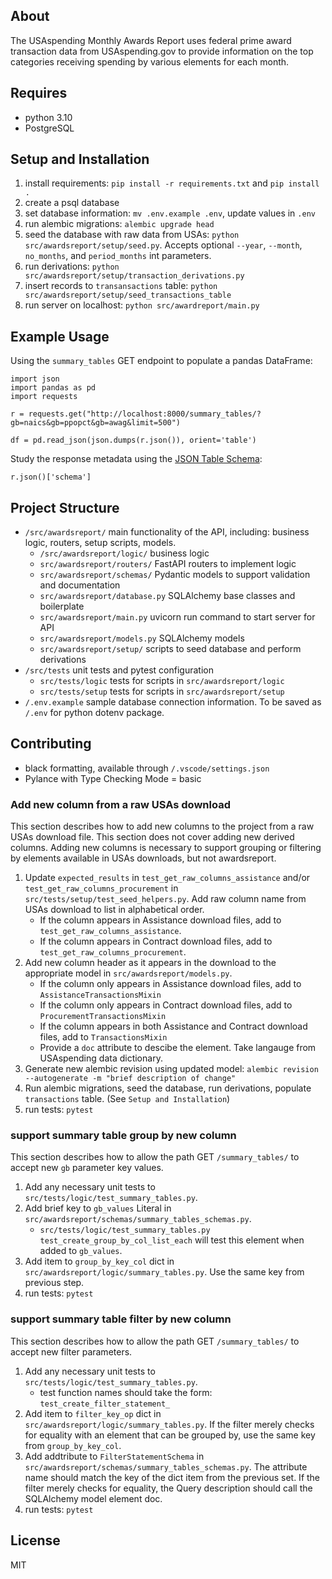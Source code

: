 ## About
The USAspending Monthly Awards Report uses federal prime award transaction data
from USAspending.gov to provide information on the top categories receiving
spending by various elements for each month.


## Requires
- python 3.10
- PostgreSQL

## Setup and Installation
1. install requirements: `pip install -r requirements.txt` and `pip install .`
2. create a psql database
3. set database information: `mv .env.example .env`, update values in `.env`
4. run alembic migrations: `alembic upgrade head`
5. seed the database with raw data from USAs: `python src/awardsreport/setup/seed.py`. Accepts optional
`--year`, `--month`, `no_months`, and `period_months` int parameters.
6. run derivations: `python src/awardsreport/setup/transaction_derivations.py`
7. insert records to `transansactions` table: `python src/awardsreport/setup/seed_transactions_table`
8. run server on localhost: `python src/awardreport/main.py`

## Example Usage
Using the `summary_tables` GET endpoint to populate a pandas DataFrame:
```
import json
import pandas as pd
import requests

r = requests.get("http://localhost:8000/summary_tables/?gb=naics&gb=ppopct&gb=awag&limit=500")

df = pd.read_json(json.dumps(r.json()), orient='table')
```

Study the response metadata using the [JSON Table Schema](https://dataprotocols.org/json-table-schema/):
```
r.json()['schema']
```


## Project Structure
- `/src/awardsreport/` main functionality of the API, including: business logic,
routers, setup scripts, models.
  - `/src/awardsreport/logic/` business logic
  - `src/awardsreport/routers/` FastAPI routers to implement logic
  - `src/awardsreport/schemas/` Pydantic models to support validation and
  documentation
  - `src/awardsreport/database.py` SQLAlchemy base classes and boilerplate
  - `src/awardsreport/main.py` uvicorn run command to start server for API
  - `src/awardsreport/models.py` SQLAlchemy models
  - `src/awardsreport/setup/` scripts to seed database and perform derivations
- `/src/tests` unit tests and pytest configuration
  - `src/tests/logic` tests for scripts in `src/awardsreport/logic`
  - `src/tests/setup` tests for scripts in `src/awardsreport/setup`
- `/.env.example` sample database connection information. To be saved as `/.env`
for python dotenv package.


## Contributing
- black formatting, available through `/.vscode/settings.json`
- Pylance with Type Checking Mode = basic
### Add new column from a raw USAs download
This section describes how to add new columns to the project from a raw USAs
download file. This section does not cover adding new derived columns. Adding
new columns is necessary to support grouping or filtering by elements available
in USAs downloads, but not awardsreport.

1. Update `expected_results` in `test_get_raw_columns_assistance` and/or
`test_get_raw_columns_procurement` in `src/tests/setup/test_seed_helpers.py`.
Add raw column name from USAs download to list in alphabetical order.
    - If the column appears in Assistance download files, add to
    `test_get_raw_columns_assistance`.
    - If the column appears in Contract download files, add to
    `test_get_raw_columns_procurement`.
2. Add new column header as it appears in the download to the appropriate model
in `src/awardsreport/models.py`. 
    - If the column only appears in Assistance download files, add to
    `AssistanceTransactionsMixin`
    - If the column only appears in Contract download files, add to
    `ProcurementTransactionsMixin`
    - If the column appears in both Assistance and Contract download files, add
    to `TransactionsMixin`
    - Provide a `doc` attribute to descibe the element. Take langauge from
    USAspending data dictionary.
3. Generate new alembic revision using updated model: `alembic revision --autogenerate -m "brief description of change"`
4. Run alembic migrations, seed the database, run derivations, populate
`transactions` table. (See `Setup and Installation`)
5. run tests: `pytest`
### support summary table group by new column
This section describes how to allow the path GET `/summary_tables/` to accept
new `gb` parameter key values.
1. Add any necessary unit tests to `src/tests/logic/test_summary_tables.py`.
2. Add brief key to `gb_values` Literal in
`src/awardsreport/schemas/summary_tables_schemas.py`.
    - `src/tests/logic/test_summary_tables.py test_create_group_by_col_list_each` 
    will test this element when added to `gb_values`.
3. Add item to `group_by_key_col` dict in
`src/awardsreport/logic/summary_tables.py`. Use the same key from previous step.
4. run tests: `pytest`
### support summary table filter by new column
This section describes how to allow the path GET `/summary_tables/` to accept
new filter parameters.
1. Add any necessary unit tests to `src/tests/logic/test_summary_tables.py`.
    - test function names should take the form: `test_create_filter_statement_`
2. Add item to `filter_key_op` dict in
`src/awardsreport/logic/summary_tables.py`. If the filter merely checks for
equality with an element that can be grouped by, use the same key from
`group_by_key_col`.
3. Add addtribute to `FilterStatementSchema` in
`src/awardsreport/schemas/summary_tables_schemas.py`. The attribute name should
match the key of the dict item from the previous set. If the filter merely
checks for equality, the Query description should call the SQLAlchemy model
element doc.
4. run tests: `pytest`


## License
MIT